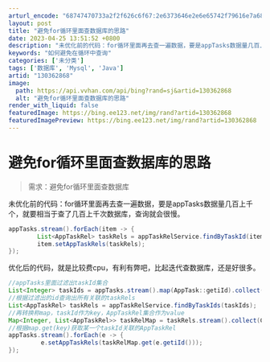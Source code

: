 ```yaml
---
arturl_encode: "68747470733a2f2f626c6f67:2e6373646e2e6e65742f79616e7a68656e6a696e6766616e2f:61727469636c652f64657461696c732f313330333632383638"
layout: post
title: "避免for循环里面查数据库的思路"
date: 2023-04-25 13:51:52 +0800
description: "未优化前的代码：for循环里面再去查一遍数据，要是appTasks数据量几百上千个，就要相当于查了几"
keywords: "如何避免在循环中查询"
categories: ['未分类']
tags: ['数据库', 'Mysql', 'Java']
artid: "130362868"
image:
  path: https://api.vvhan.com/api/bing?rand=sj&artid=130362868
  alt: "避免for循环里面查数据库的思路"
render_with_liquid: false
featuredImage: https://bing.ee123.net/img/rand?artid=130362868
featuredImagePreview: https://bing.ee123.net/img/rand?artid=130362868
---
```


# 避免for循环里面查数据库的思路

> 需求：避免for循环里面查数据库

未优化前的代码：for循环里面再去查一遍数据，要是appTasks数据量几百上千个，就要相当于查了几百上千次数据库，查询就会很慢。

```java
appTasks.stream().forEach(item -> {
		List<AppTaskRel> taskRels = appTaskRelService.findByTaskId(item.getId());
		item.setAppTaskRels(taskRels);
});

```

优化后的代码，就是比较费cpu，有利有弊吧，比起迭代查数据库，还是好很多。

```java
//appTasks里面过滤出taskId集合
List<Integer> taskIds = appTasks.stream().map(AppTask::getiId).collect(Collectors.toList());
//根据过滤出的id查询出所有关联的taskRels
List<AppTaskRel> taskRels = appTaskRelService.findByTaskIds(taskIds);
//再转换称map，taskId作为key，AppTaskRel集合作为value
Map<Integer, List<AppTaskRel>> taskRelMap = taskRels.stream().collect(Collectors.groupingBy(AppTaskRel::getTaskId));
//根据map.get(key)获取某一个taskId关联的AppTaskRel
appTasks.stream().forEach(e -> {
         e.setAppTaskRels(taskRelMap.get(e.getiId()));
});

```